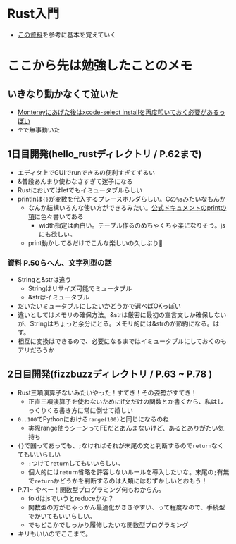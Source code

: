 # Rust入門
- [この資料](https://speakerdeck.com/helloyuk13/rusthanzuon-at-rust-ca-1-day-youth-boot-camp)を参考に基本を覚えていく

# ここから先は勉強したことのメモ

## いきなり動かなくて泣いた
- [Montereyにあげた後はxcode-select installを再度叩いておく必要があるっぽい](https://qiita.com/ka2kama/items/f1ad9dd878d152d69472)
- ↑で無事動いた

## 1日目開発(hello_rustディレクトリ / P.62まで)
- エディタ上でGUIでrunできるの便利すぎてずるい
- &普段あんまり使わなさすぎて迷子になる
- Rustにおいてはletでもイミュータブルらしい
- printlnは`{}`が変数を代入するプレースホルダらしい。Cの`%s`みたいなもんか
  - なんか結構いろんな使い方ができるみたい。[公式ドキュメントのprintの項](https://doc.rust-lang.org/rust-by-example/hello/print.html)に色々書いてある
    - width指定は面白い。テーブル作るのめちゃくちゃ楽になりそう。jsにも欲しい。
  - print動かしてるだけでこんな楽しいの久しぶり🦀

### 資料 P.50らへん、文字列型の話
- Stringと&strは違う
  - Stringはリサイズ可能でミュータブル
  - &strはイミュータブル
- だいたいミュータブルにしたいかどうかで選べばOKっぽい
- 違いとしてはメモリの確保方法。&strは厳密に最初の宣言文しか確保しないが、Stringはちょっと余分にとる。メモリ的には&strのが節約になる。はず。
- 相互に変換はできるので、必要になるまではイミュータブルにしておくのもアリだろうか


## 2日目開発(fizzbuzzディレクトリ / P.63 ~ P.78 )
- Rust三項演算子ないみたいやった！すてき！その姿勢がすてき！
  - 正直三項演算子を使わないためにif文だけの関数とか書くから、私はしっくりくる書き方に常に倒せて嬉しい
- `0..100`でPythonにおける`range(100)`と同じになるのね
  - 実際range使うシーンってFEだとあんまないけど、あるとありがたい気持ち
- `{}`で囲ってあっても、`;`なければそれが末尾の文と判断するので`return`なくてもいいらしい
  - `;`つけて`return`してもいいらしい。
  - 個人的には`return`省略を許容しないルールを導入したいな。末尾の`;`有無で`return`かどうかを判断するのは人類にはむずかしいとおもう！
- P.71~ やべー！関数型プログラミング何もわからん。
  - foldはjsでいうとreduceかな？
  - 関数型の方がじゃっかん最適化がききやすい、って程度なので、手続型でかいてもいいらしい。
  - でもどこかでしっかり履修したいな関数型プログラミング
- キリもいいのでここまで。